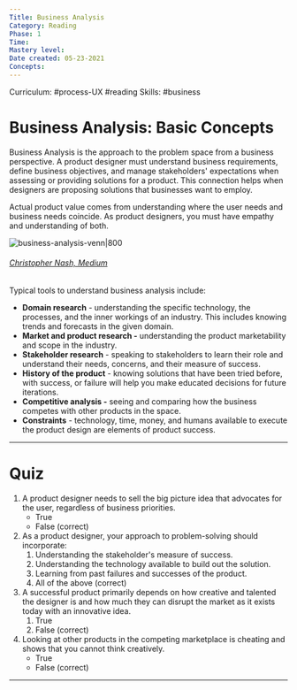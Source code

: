 ```yaml
---
Title: Business Analysis 
Category: Reading
Phase: 1
Time: 
Mastery level: 
Date created: 05-23-2021
Concepts: 
---
```

Curriculum: #process-UX #reading 
Skills: #business

# Business Analysis: Basic Concepts
Business Analysis is the approach to the problem space from a business perspective. A product designer must understand business requirements, define business objectives, and manage stakeholders' expectations when assessing or providing solutions for a product. This connection helps when designers are proposing solutions that businesses want to employ.

Actual product value comes from understanding where the user needs and business needs coincide. As product designers, you must have empathy and understanding of both.

![business-analysis-venn|800](https://prodesigncurriculum.s3.us-east-2.amazonaws.com/business-analysis-venn.png)

###### [Christopher Nash, Medium](https://medium.com/nform-user-experience/balance-the-circles-ux-designers-e8ede266b11)

Typical tools to understand business analysis include:
-   **Domain research** - understanding the specific technology, the processes, and the inner workings of an industry. This includes knowing trends and forecasts in the given domain.
-   **Market and product research -** understanding the product marketability and scope in the industry.
-   **Stakeholder research** - speaking to stakeholders to learn their role and understand their needs, concerns, and their measure of success.
-   **History of the product** - knowing solutions that have been tried before, with success, or failure will help you make educated decisions for future iterations.
-   **Competitive analysis -** seeing and comparing how the business competes with other products in the space.
-   **Constraints** - technology, time, money, and humans available to execute the product design are elements of product success.

___

# Quiz
1. A product designer needs to sell the big picture idea that advocates for the user, regardless of business priorities.
	- True
	- False (correct)
2. As a product designer, your approach to problem-solving should incorporate:
	1. Understanding the stakeholder's measure of success.
	2. Understanding the technology available to build out the solution.
	3. Learning from past failures and successes of the product.
	4. All of the above (correct)
3. A successful product primarily depends on how creative and talented the designer is and how much they can disrupt the market as it exists today with an innovative idea.
	1. True
	2. False (correct)
4. Looking at other products in the competing marketplace is cheating and shows that you cannot think creatively.
	- True
	- False (correct)

---
